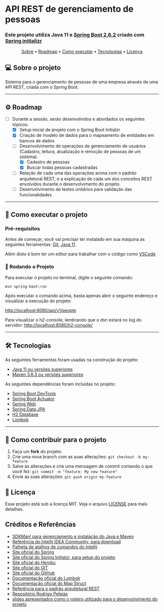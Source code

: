 # API REST de gerenciamento de pessoas
###  Este projeto utiliza Java 11 e [Spring Boot 2.6.2](https://github.com/spring-projects/spring-boot/releases/tag/v2.6.2) criado com [Spring initializr](https://start.spring.io/)

<p align="center">
 <a href="#-sobre-o-projeto">Sobre</a> •
 <a href="#-roadmap">Roadmap</a> •
 <a href="#-como-executar-o-projeto">Como executar</a> • 
 <a href="#-tecnologias">Tecnologias</a> •  
 <a href="#user-content--licença">Licença</a>
</p>

## 💻 Sobre o projeto

Sistema para o gerenciamento de pessoas de uma empresa através de uma API REST, criada com o Spring Boot.

---

## ⚙️ Roadmap

- [ ] Durante a sessão, serão desenvolvidos e abordados os seguintes tópicos:
  - [X] Setup inicial de projeto com o Spring Boot Initialzr
  - [X] Criação de modelo de dados para o mapeamento de entidades em bancos de dados
  - [ ] Desenvolvimento de operações de gerenciamento de usuários (Cadastro, leitura, atualização e remoção de pessoas de um sistema).
    - [X] Cadastro de pessoas
    - [X] Buscar todas pessoas cadastradas
  - [ ] Relação de cada uma das operações acima com o padrão arquitetural REST, e a explicação de cada um dos conceitos REST envolvidos durante o desenvolvimento do projeto.
  - [ ] Desenvolvimento de testes unitários para validação das funcionalidades

---
## 🚀 Como executar o projeto

### Pré-requisitos

Antes de começar, você vai precisar ter instalado em sua máquina as seguintes ferramentas: [Git](https://git-scm.com), [Java 11](https://jdk.java.net/java-se-ri/11).

Além disto é bom ter um editor para trabalhar com o código como [VSCode](https://code.visualstudio.com/)

### 🎲 Rodando o Projeto 

Para executar o projeto no terminal, digite o seguinte comando:

```shell script
mvn spring-boot:run 
```

Após executar o comando acima, basta apenas abrir o seguinte endereço e visualizar a execução do projeto:

[http://localhost:8080/api/v1/people](http://localhost:8080/api/v1/people)

Para visualizar o h2-console, lembrando que o dsn estará no log do servidor:
[http://localhost:8080/h2-console/](http://localhost:8080/h2-console/)

---
## 🛠 Tecnologias

As seguintes ferramentas foram usadas na construção do projeto:

- [Java 11 ou versões superiores](https://laravel.com/docs)
- [Maven 3.6.3 ou versões superiores](https://nodejs.org/en/)

As seguintes dependências foram incluidas no projeto:
- [Spring Boot DevTools](https://docs.spring.io/spring-boot/docs/current/reference/html/using.html#using.devtools)
- [Spring Boot Actuator](https://docs.spring.io/spring-boot/docs/current/reference/html/actuator.html)
- [Spring Web](https://docs.spring.io/spring-boot/docs/current/reference/html/web.html#web)
- [Spring Data JPA](https://spring.io/projects/spring-data-jpa)
- [H2 Database](https://www.h2database.com/html/main.html)
- [Lombok](https://projectlombok.org/)
---
## 💪 Como contribuir para o projeto

1. Faça um **fork** do projeto.
2. Crie uma nova branch com as suas alterações: `git checkout -b my-feature`
3. Salve as alterações e crie uma mensagem de commit contando o que você fez: `git commit -m "feature: My new feature"`
4. Envie as suas alterações: `git push origin my-feature`

## 📝 Licença

Esse projeto está sob a licença MIT. Veja o arquivo [LICENSE](../LICENSE) para mais detalhes.

## Créditos e Referências

* [SDKMan! para gerenciamento e instalação do Java e Maven](https://sdkman.io/)
* [Referência do Intellij IDEA Community, para download](https://www.jetbrains.com/idea/download)
* [Palheta de atalhos de comandos do Intellij](https://resources.jetbrains.com/storage/products/intellij-idea/docs/IntelliJIDEA_ReferenceCard.pdf)
* [Site oficial do Spring](https://spring.io/)
* [Site oficial do Spring Initialzr, para setup do projeto](https://start.spring.io/)
* [Site oficial do Heroku](https://www.heroku.com/)
* [Site oficial do GIT](https://git-scm.com/)
* [Site oficial do GitHub](http://github.com/)
* [Documentação oficial do Lombok](https://projectlombok.org/)
* [Documentação oficial do Map Struct](https://mapstruct.org/)
* [Referência para o padrão arquitetural REST](https://restfulapi.net/)
* [Repositório Rodrigo Peleias](https://github.com/rpeleias-v1/personapi_digital_innovation_one)
* [slides apresentados como o roteiro utilizado para o desenvolvimento do projeto](https://drive.google.com/file/d/1crVPOVl6ok2HeYjh3fjQuGQn2lDZVHrn/view?usp=sharing)